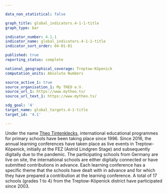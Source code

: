 ```yaml
---

data_non_statistical: false

graph_title: global_indicators.4-1-1-title
graph_type: bar

indicator_number: 4.1.1
indicator_name: global_indicators.4-1-1-title
indicator_sort_order: 04-01-01

published: true
reporting_status: complete

national_geographical_coverage: Treptow-Köpenick
computation_units: Absolute Numbers

source_active_1: true
source_organisation_1: My THEO e.V.
source_url_1: https://www.mytheo.tv/
source_url_text_1: https://www.mytheo.tv/

sdg_goal: '4'
target_name: global_targets.4-1-title
target_id: '4.1'

---
```


Under the name [Theo Tintenklecks](https://www.mytheo.tv/), international educational programmes for primary schools have been taking place since 1996. Since 2016, the annual learning conferences have taken place as live events in Treptow-Köpenick, initially at the FEZ (Astrid Lindgren Stage) and subsequently digitally due to the pandemic. The participating schools from Germany are live on site, the international schools are either digitally connected or have submitted contributions in advance. Each learning conference has a specific theme that the schools have dealt with in advance and for which they have prepared a contribution at the learning conference. A total of 17 schools (grades 1 to 4) from the Treptow-Köpenick district have participated since 2003.
